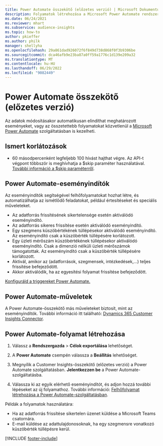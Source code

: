 ```yaml
---
title: Power Automate összekötő (előzetes verzió) | Microsoft Dokumentumok
description: Folyamatok létrehozása a Microsoft Power Automate rendszerben a Dynamics 365 Customer Insights szolgáltatásból.
ms.date: 06/24/2021
ms.reviewer: mhart
ms.subservice: audience-insights
ms.topic: how-to
author: pkieffer
ms.author: philk
manager: shellyha
ms.openlocfilehash: 29a861dad926072f6f849d738d868f0f3b9306be
ms.sourcegitcommit: dca46afb9e23ba87a0ff59a1776c1d139e209a32
ms.translationtype: MT
ms.contentlocale: hu-HU
ms.lasthandoff: 06/29/2022
ms.locfileid: "9082449"
---
```

# <a name="power-automate-connector-preview"></a>Power Automate összekötő (előzetes verzió)

Az adatok módosításakor automatikusan elindíthat meghatározott eseményeket, vagy az összetettebb folyamatokat közvetlenül a [Microsoft Power Automate](https://flow.microsoft.com/) szolgáltatásban is kezelheti.

## <a name="known-limitations"></a>Ismert korlátozások

- 60 másodpercenként legfeljebb 100 hívást hajthat végre. Az API-t végpont többször is meghívhatja a $skip paraméter használatával. [További információ a $skip paraméterről](/connectors/customerinsights/#get-items-from-an-entity).

## <a name="power-automate-triggers"></a>Power Automate-eseményindítók

Az eseményindítók segítségével felhőfolyamatokat hozhat létre, és automatizálhatja az ismétlődő feladatokat, például értesítéseket és speciális műveleteket.

- Az adatforrás frissítésének sikertelensége esetén aktiválódó eseményindító.
- Az adatforrás sikeres frissítése esetén aktiválódó eseményindító.
- Egy szegmens küszöbértékének túllépésekor aktiválódó eseményindító. Az eseményindító csak a küszöbérték túllépésére korlátozott.
- Egy üzleti mérőszám küszöbértékének túllépésekor aktiválódó eseményindító. Csak a dimenzió nélküli üzleti mérőszámok támogatottak. Az eseményindító csak a küszöbérték túllépésére korlátozott.
- Aktivál, amikor az (adatforrások, szegmensek, intézkedések,...) teljes frissítése befejeződött.
- Akkor aktiválódik, ha az egyesítési folyamat frissítése befejeződött.

[Konfiguráld a triggereket Power Automate.](https://flow.microsoft.com/connectors/shared_customerinsights/dynamics-365-customer-insights-connector/)

## <a name="power-automate-actions"></a>Power Automate-műveletek

A Power Automate-összekötő más műveleteket biztosít, mint az eseményindítók. További információ itt található: [Dynamics 365 Customer Insights Connector](/connectors/customerinsights/).

## <a name="create-a-power-automate-flow"></a>Power Automate-folyamat létrehozása

1. Válassz a **Rendszergazda** > **Célok exportálása** lehetőséget.

1. A **Power Automate** csempén válassza a **Beállítás** lehetőséget.

1. Megnyílik a Customer Insights-összekötő (előzetes verzió) a Power Automate szolgáltatásban. **Jelentkezzen be** a Power Automate-szolgáltatásba.

1. Válassza ki az egyik elérhető eseményindítót, és adjon hozzá további lépéseket az új folyamathoz. További információ: [Felhőfolyamat létrehozása a Power Automate-szolgáltatásban](/power-automate/get-started-logic-flow).

Példák a folyamatok használatára: 
- Ha az adatforrás frissítése sikertelen üzenet küldése a Microsoft Teams csatornára. 
- E-mail küldése az adattulajdonosoknak, ha egy szegmensre vonatkozó küszöbérték túllépésre kerül.



[!INCLUDE [footer-include](includes/footer-banner.md)]
